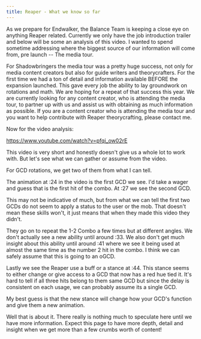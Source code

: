 ```yaml
---
title: Reaper - What we know so far
---
```

As we prepare for Endwalker, the Balance Team is keeping a close eye on anything Reaper related. Currently we only have the job introduction trailer and below will be some an analysis of this video. I wanted to spend sometime addressing where the biggest source of our information will come from, pre launch -- The media tour. 

For Shadowbringers the media tour was a pretty huge success, not only for media content creators but also for guide writers and theorycrafters. For the first time we had a ton of detail and information available BEFORE the expansion launched. This gave every job the ability to lay groundwork on rotations and math. We are hoping for a repeat of that success this year. We are currently looking for any content creator, who is attending the media tour, to partner up with us and assist us with obtaining as much information as possible. If you are a content creator who is attending the media tour and you want to help contribute with Reaper theorycrafting, please contact me.

Now for the video analysis:

<https://www.youtube.com/watch?v=pfqi_ow02rE>

This video is very short and honestly doesn't give us a whole lot to work with. But let's see what we can gather or assume from the video.

For GCD rotations, we get two of them from what I can tell.

The animation at :24 in the video is the first GCD we see. I'd take a wager and guess that is the first hit of the combo. At :27 we see the second GCD.

This may not be indicative of much, but from what we can tell the first two GCDs do not seem to apply a status to the user or the mob. That doesn't mean these skills won't, it just means that when they made this video they didn't.

They go on to repeat the 1-2 Combo a few times but at different angles. We don't actually see a new ability until around :33. We also don't get much insight about this ability until around :41 where we see it being used at almost the same time as the number 2 hit in the combo. I think we can safely assume that this is going to an oGCD.

Lastly we see the Reaper use a buff or a stance at :44. This stance seems to either change or give access to a GCD that now has a red hue tied it. It's hard to tell if all three hits belong to them same GCD but since the delay is consistent on each usage, we can probably assume its a single GCD.

My best guess is that the new stance will change how your GCD's function and give them a new animation.

Well that is about it. There really is nothing much to speculate here until we have more information. Expect this page to have more depth, detail and insight when we get more than a few crumbs worth of content!
